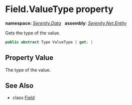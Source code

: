 # Field.ValueType property
**namespace:** *[Serenity.Data](../../README.md#serenity.data-namespace)*   **assembly**: *[Serenity.Net.Entity](../../README.md)*

Gets the type of the value.

```csharp
public abstract Type ValueType { get; }
```

## Property Value

The type of the value.

## See Also

* class [Field](../Field.md)